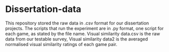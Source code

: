 # Dissertation-data
This repository stored the raw data in .csv format for our dissertation projects. 
The scripts that run the experiment are in .py format, one script for each game, as stated by the file name.
Visual similarity data.csv is the raw data from our testable survey, Visual similarity data2 is the averaged normalised visual similarity ratings of each game pair.
